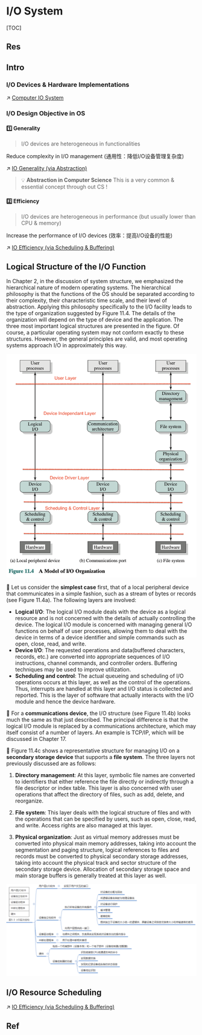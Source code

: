 # I/O System

[TOC]



## Res



## Intro
### I/O Devices & Hardware Implementations
↗ [Computer IO System](../../Computer%20Architecture/Computer%20Microarchitectures%20(Computer%20Organization)/Computer%20IO%20System/Computer%20IO%20System.md)


### I/O Design Objective in OS
#### 1️⃣ Generality
> I/O devices are heterogeneous in functionalities

Reduce complexity in I/O management (通用性：降低I/O设备管理复杂度)

↗ [IO Generality (via Abstraction)](IO%20Generality%20(via%20Abstraction)/IO%20Generality%20(via%20Abstraction).md)

> 💡 **Abstraction in Computer Science**
> This is a very common & essential concept through out CS !


#### 2️⃣ Efficiency
> I/O devices are heterogeneous in performance (but usually lower than CPU & memory)

Increase the performance of I/O devices (效率：提高I/O设备的性能)

↗ [IO Efficiency (via Scheduling & Buffering)](IO%20Efficiency%20(via%20Scheduling%20&%20Buffering)/IO%20Efficiency%20(via%20Scheduling%20&%20Buffering).md)



## Logical Structure of the I/O Function
In Chapter 2, in the discussion of system structure, we emphasized the hierarchical nature of modern operating systems. The hierarchical philosophy is that the functions of the OS should be separated according to their complexity, their characteristic time scale, and their level of abstraction. Applying this philosophy specifically to the I/O facility leads to the type of organization suggested by Figure 11.4. The details of the organization will depend on the type of device and the application. The three most important logical structures are presented in the figure. Of course, a particular operating system may not conform exactly to these structures. However, the general principles are valid, and most operating systems approach I/O in approximately this way.

![](../../../../../Assets/Pics/Screenshot%202023-06-08%20at%202.13.39%20PM.png)

🎯 Let us consider the **simplest case** first, that of a local peripheral device that communicates in a simple fashion, such as a stream of bytes or records (see Figure 11.4a). The following layers are involved:
- **Logical I/O**: The logical I/O module deals with the device as a logical resource and is not concerned with the details of actually controlling the device. The logical I/O module is concerned with managing general I/O functions on behalf of user processes, allowing them to deal with the device in terms of a device identifier and simple commands such as open, close, read, and write.
- **Device I/O**: The requested operations and data(buffered characters, records, etc.) are converted into appropriate sequences of I/O instructions, channel commands, and controller orders. Buffering techniques may be used to improve utilization.
- **Scheduling and control**: The actual queueing and scheduling of I/O operations occurs at this layer, as well as the control of the operations. Thus, interrupts are handled at this layer and I/O status is collected and reported. This is the layer of software that actually interacts with the I/O module and hence the device hardware.

🎯 For a **communications device**, the I/O structure (see Figure 11.4b) looks much the same as that just described. The principal difference is that the logical I/O module is replaced by a communications architecture, which may itself consist of a number of layers. An example is TCP/IP, which will be discussed in Chapter 17.

🎯 Figure 11.4c shows a representative structure for managing I/O on a **secondary storage device** that supports a **file system**. The three layers not previously discussed are as follows:
1. **Directory management**: At this layer, symbolic file names are converted to identifiers that either reference the file directly or indirectly through a file descriptor or index table. This layer is also concerned with user operations that affect the directory of files, such as add, delete, and reorganize.

2. **File system**: This layer deals with the logical structure of files and with the operations that can be specified by users, such as open, close, read, and write. Access rights are also managed at this layer.

3. **Physical organization**: Just as virtual memory addresses must be converted into physical main memory addresses, taking into account the segmentation and paging structure, logical references to files and records must be converted to physical secondary storage addresses, taking into account the physical track and sector structure of the secondary storage device. Allocation of secondary storage space and main storage buffers is generally treated at this layer as well.

![](../../../../../Assets/Pics/Screenshot%202023-06-19%20at%203.05.12%20PM.png)

## I/O Resource Scheduling
↗ [IO Efficiency (via Scheduling & Buffering)](IO%20Efficiency%20(via%20Scheduling%20&%20Buffering)/IO%20Efficiency%20(via%20Scheduling%20&%20Buffering).md)



## Ref

